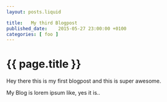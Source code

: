 ```yaml
---
layout: posts.liquid

title:   My third Blogpost
published_date:    2015-05-27 23:00:00 +0100
categories: [ foo ]
---
```

# {{ page.title }}

Hey there this is my first blogpost and this is super awesome.

My Blog is lorem ipsum like, yes it is..
